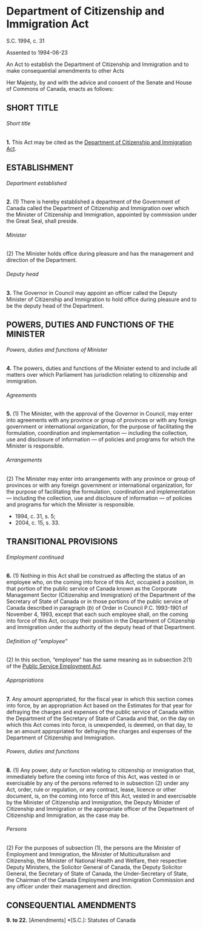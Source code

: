# Department of Citizenship and Immigration Act

S.C. 1994, c. 31

Assented to 1994-06-23

An Act to establish the Department of Citizenship and Immigration and to make consequential amendments to other Acts

Her Majesty, by and with the advice and consent of the Senate and House of Commons of Canada, enacts as follows:

## SHORT TITLE

###### Short title

**1.** This Act may be cited as the [Department of Citizenship and Immigration Act](/canada/eng/acts/C/C-29.4.md).

## ESTABLISHMENT

###### Department established

**2.** (1) There is hereby established a department of the Government of Canada called the Department of Citizenship and Immigration over which the Minister of Citizenship and Immigration, appointed by commission under the Great Seal, shall preside.

###### Minister

(2) The Minister holds office during pleasure and has the management and direction of the Department.

###### Deputy head

**3.** The Governor in Council may appoint an officer called the Deputy Minister of Citizenship and Immigration to hold office during pleasure and to be the deputy head of the Department.

## POWERS, DUTIES AND FUNCTIONS OF THE MINISTER

###### Powers, duties and functions of Minister

**4.** The powers, duties and functions of the Minister extend to and include all matters over which Parliament has jurisdiction relating to citizenship and immigration.

###### Agreements

**5.** (1) The Minister, with the approval of the Governor in Council, may enter into agreements with any province or group of provinces or with any foreign government or international organization, for the purpose of facilitating the formulation, coordination and implementation — including the collection, use and disclosure of information — of policies and programs for which the Minister is responsible.

###### Arrangements

(2) The Minister may enter into arrangements with any province or group of provinces or with any foreign government or international organization, for the purpose of facilitating the formulation, coordination and implementation — including the collection, use and disclosure of information — of policies and programs for which the Minister is responsible.

  * 1994, c. 31, s. 5;
  * 2004, c. 15, s. 33.

## TRANSITIONAL PROVISIONS

###### Employment continued

**6.** (1) Nothing in this Act shall be construed as affecting the status of an employee who, on the coming into force of this Act, occupied a position, in that portion of the public service of Canada known as the Corporate Management Sector (Citizenship and Immigration) of the Department of the Secretary of State of Canada or in those portions of the public service of Canada described in paragraph (_b_) of Order in Council P.C. 1993-1901 of November 4, 1993, except that each such employee shall, on the coming into force of this Act, occupy their position in the Department of Citizenship and Immigration under the authority of the deputy head of that Department.

###### Definition of "employee"

(2) In this section, “employee” has the same meaning as in subsection 2(1) of the [Public Service Employment Act](/canada/eng/acts/P/P-33.01.md).

###### Appropriations

**7.** Any amount appropriated, for the fiscal year in which this section comes into force, by an appropriation Act based on the Estimates for that year for defraying the charges and expenses of the public service of Canada within the Department of the Secretary of State of Canada and that, on the day on which this Act comes into force, is unexpended, is deemed, on that day, to be an amount appropriated for defraying the charges and expenses of the Department of Citizenship and Immigration.

###### Powers, duties and functions

**8.** (1) Any power, duty or function relating to citizenship or immigration that, immediately before the coming into force of this Act, was vested in or exercisable by any of the persons referred to in subsection (2) under any Act, order, rule or regulation, or any contract, lease, licence or other document, is, on the coming into force of this Act, vested in and exercisable by the Minister of Citizenship and Immigration, the Deputy Minister of Citizenship and Immigration or the appropriate officer of the Department of Citizenship and Immigration, as the case may be.

###### Persons

(2) For the purposes of subsection (1), the persons are the Minister of Employment and Immigration, the Minister of Multiculturalism and Citizenship, the Minister of National Health and Welfare, their respective Deputy Ministers, the Solicitor General of Canada, the Deputy Solicitor General, the Secretary of State of Canada, the Under-Secretary of State, the Chairman of the Canada Employment and Immigration Commission and any officer under their management and direction.

## CONSEQUENTIAL AMENDMENTS

**9\. to 22.** [Amendments]
  *[S.C.]: Statutes of Canada
